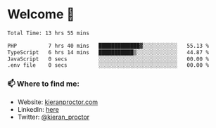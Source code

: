 # Welcome 🦘

<!--START_SECTION:waka-->

```txt
Total Time: 13 hrs 55 mins

PHP          7 hrs 40 mins   █████████████▓░░░░░░░░░░░   55.13 %
TypeScript   6 hrs 14 mins   ███████████▒░░░░░░░░░░░░░   44.87 %
JavaScript   0 secs          ░░░░░░░░░░░░░░░░░░░░░░░░░   00.00 %
.env file    0 secs          ░░░░░░░░░░░░░░░░░░░░░░░░░   00.00 %
```

<!--END_SECTION:waka-->

### 📫 Where to find me:

-   Website: [kieranproctor.com](https://kieranproctor.com/)
-   LinkedIn: [here](https://www.linkedin.com/in/kieran-proctor-086b5a159/)
-   Twitter: [@kieran_proctor](https://twitter.com/kieran_proctor)
